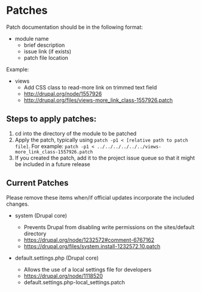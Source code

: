# Patches

Patch documentation should be in the following format:

* module name
  * brief description
  * issue link (if exists)
  * patch file location

Example:

* views
  * Add CSS class to read-more link on trimmed text field
  * http://drupal.org/node/1557926
  * http://drupal.org/files/views-more_link_class-1557926.patch

## Steps to apply patches:

  1. cd into the directory of the module to be patched
  2. Apply the patch, typically using `patch -p1 < [relative path to patch file]`. For example:
     `patch -p1 < ../../../../../../views-more_link_class-1557926.patch`
  3. If you created the patch, add it to the project issue queue so that it might be included in a future release

## Current Patches

Please remove these items when/if official updates incorporate the included changes.

* system (Drupal core)
  * Prevents Drupal from disabling write permissions on the sites/default directory
  * https://drupal.org/node/1232572#comment-6767162
  * https://drupal.org/files/system.install-1232572.10.patch

* default.settings.php (Drupal core)
  * Allows the use of a local settings file for developers
  * https://drupal.org/node/1118520
  * default.settings.php-local_settings.patch
